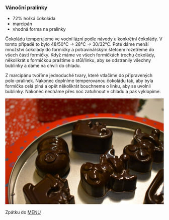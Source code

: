 ### Vánoční pralinky

- 72% hořká čokoláda
- marcipán
- vhodná forma na pralinky

Čokoládu temperujeme ve vodní lázni podle návody u konkrétní čokolády. V tomto případě to bylo 48/50°C -> 28°C -> 30/32°C. Poté dáme menší množství čokolády do formičky a potravinářským štetcem rozetřeme do všech částí formičky. Když máme ve všech formičkách trochu čokolády, několikrát s formičkou praštíme o stůl/linku, aby se odstranily všechny bublinky a dáme na chvíli do chladu. 

Z marcipánu tvoříme jednoduché tvary, které vtlačíme do připravených polo-pralinek. Nakonec doplníme temperovanou čokoládu tak, aby byla formička celá plná a opět několikrát bouchneme o linku, aby se uvolnli bublinky. Nakonec necháme přes noc zatuhnout v chladu a pak vyklopíme. 

![Vánoční pralinky](../img/pralinky.png)

Zpátku do [MENU](../index)

